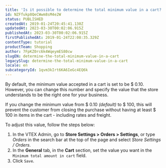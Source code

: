```yaml
---
title: 'Is it possible to determine the total minimum value in a cart?'
id: NZFfukp8QeCWwm8sM4e2W
status: PUBLISHED
createdAt: 2019-01-24T20:45:41.130Z
updatedAt: 2023-03-30T00:02:06.915Z
publishedAt: 2023-03-30T00:02:06.915Z
firstPublishedAt: 2019-01-24T22:08:35.329Z
contentType: tutorial
productTeam: Shopping
author: 7FpKZ0rc6k4WqeymES80cw
slugEN: determine-the-total-minimum-value-in-a-cart
legacySlug: determine-the-total-minimum-value-in-a-cart
locale: en
subcategoryId: 1qvm3kIrt6KA6IeGc4EQ6k
---
```


By default, the minimum value accepted in a cart is set to be $ 0.10. However, you can change this number and specify the value that the store understands to be the right one for your business.

If you change the minimum value from $ 0.10 *(default)* to $ 100, this will prevent the customer from closing the purchase without having at least $ 100 in items in the cart - including rates and freight.

To adjust this value, follow the steps below:

1. In the VTEX Admin, go to **Store Settings > Orders > Settings**, or type *Orders* in the search bar at the top of the page and select *Store Settings / Orders*.
2. In the **General** tab, in the **Cart** section, set the value you want in the `Minimum total amount in cart` field.
3. Click `Save`.
